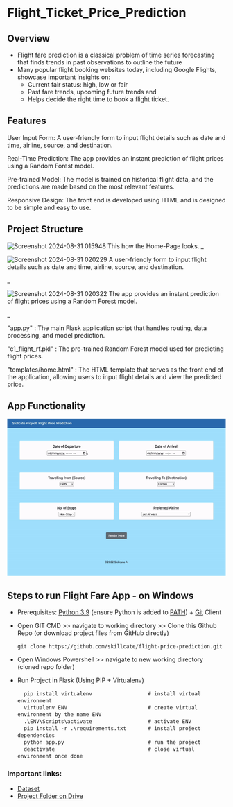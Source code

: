 # Flight_Ticket_Price_Prediction
## Overview
* Flight fare prediction is a classical problem of time series forecasting that finds trends in past observations to outline the future
* Many popular flight booking websites today, including Google Flights, showcase important insights on:
  * Current fair status: high, low or fair
  * Past fare trends, upcoming future trends and 
  * Helps decide the right time to book a flight ticket.
## Features
User Input Form: A user-friendly form to input flight details such as date and time, airline, source, and destination.

Real-Time Prediction: The app provides an instant prediction of flight prices using a Random Forest model.

Pre-trained Model: The model is trained on historical flight data, and the predictions are made based on the most relevant features.

Responsive Design: The front end is developed using HTML and is designed to be simple and easy to use.

## Project Structure
![Screenshot 2024-08-31 015948](https://github.com/user-attachments/assets/c48c2111-1689-4920-a843-5ec4aad5862e)
This how the Home-Page looks.
_

![Screenshot 2024-08-31 020229](https://github.com/user-attachments/assets/15f60752-95dc-45f6-b59c-e0f119298776)
A user-friendly form to input flight details such as date and time, airline, source, and destination.

_

![Screenshot 2024-08-31 020322](https://github.com/user-attachments/assets/46b653e4-aa0c-400b-958f-00a09c20386e)
The app provides an instant prediction of flight prices using a Random Forest model.

_



"app.py" : The main Flask application script that handles routing, data processing, and model prediction.

"c1_flight_rf.pkl" : The pre-trained Random Forest model used for predicting flight prices.

"templates/home.html" : The HTML template that serves as the front end of the application, allowing users to input flight details and view the predicted price.

## App Functionality
![](templates/App_Functionality.gif)

## Steps to run Flight Fare App - on Windows

* Prerequisites: [Python 3.9](https://www.python.org/downloads/) (ensure Python is added to [PATH](https://medium.com/co-learning-lounge/how-to-download-install-python-on-windows-2021-44a707994013)) + [Git](https://git-scm.com/downloads) Client 
* Open GIT CMD >> navigate to working directory >> Clone this Github Repo (or download project files from GitHub directly)

      git clone https://github.com/skillcate/flight-price-prediction.git  
* Open Windows Powershell >> navigate to new working directory (cloned repo folder)
* Run Project in Flask (Using PIP + Virtualenv)
 
        pip install virtualenv                  # install virtual environment        
        virtualenv ENV                          # create virtual environment by the name ENV
        .\ENV\Scripts\activate                  # activate ENV
        pip install -r .\requirements.txt       # install project dependencies
        python app.py                           # run the project
        deactivate                              # close virtual environment once done
  

### Important links:

* [Dataset](https://www.kaggle.com/datasets/nikhilmittal/flight-fare-prediction-mh)
* [Project Folder on Drive](https://drive.google.com/drive/folders/1vnapi048bbmoXyoxOLLX6W_tA6a1uQ9w?usp=sharing)
